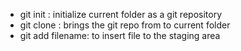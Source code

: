 - git init : initialize current folder as a git repository
- git clone <URL> : brings the git repo from <URL> to current folder
- git add filename: to insert file to the staging area
